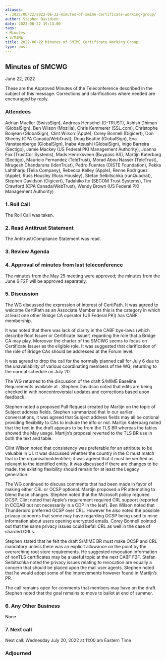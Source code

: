 ```yaml
---
aliases:
- /2022/06/22/2022-06-22-minutes-of-smime-certificate-working-group/
author: Stephen Davidson
date: 2022-06-22 19:13:00
tags:
- Minutes
- S/MIME
title: 2022-06-22 Minutes of SMIME Certificate Working Group 
type: post
---
```


## Minutes of SMCWG

June 22, 2022

These are the Approved Minutes of the Teleconference described in the subject of this message. Corrections and clarifications where needed are encouraged by reply.

### Attendees

Adrian Mueller (SwissSign), Andreas Henschel (D-TRUST), Ashish Dhiman (GlobalSign), Ben Wilson (Mozilla), Chris Kemmerer (SSL.com), Christophe Bonjean (GlobalSign), Clint Wilson (Apple), Corey Bonnell (Digicert), Don Sheehy (CPA Canada/WebTrust), Doug Beattie (GlobalSign), Eva Vansteenberge (GlobalSign), Inaba Atsushi (GlobalSign), Inigo Barreira (Sectigo), Jamie Mackey (US Federal PKI Management Authority), Joanna Fox (TrustCor Systems), Mads Henriksveen (Buypass AS), Martijn Katerbarg (Sectigo), Mauricio Fernandez (TeleTrust), Morad Abou Nasser (TeleTrust), Mrugesh Chandarana (IdenTrust), Pedro Fuentes (OISTE Foundation), Pekka Lahtiharju (Telia Company), Rebecca Kelley (Apple), Renne Rodriguez (Apple), Russ Housley (Russ Housley), Stefan Selbitschka (runQuadrat), Stephen Davidson (Digicert), Tadahiko Ito (SECOM Trust Systems), Tim Crawford (CPA Canada/WebTrust), Wendy Brown (US Federal PKI Management Authority)

### 1. Roll Call

The Roll Call was taken.

### 2. Read Antitrust Statement

The Antitrust/Compliance Statement was read.

### 3. Review Agenda

### 4. Approval of minutes from last teleconference

The minutes from the May 25 meeting were approved; the minutes from the June 6 F2F will be approved separately.

### 5. Discussion

The WG discussed the expression of interest of CertiPath. It was agreed to welcome CertiPath as an Associate Member as this is the category in which at least one other Bridge CA operator (US Federal PKI) has CABF membership.

It was noted that there was lack of clarity in the CABF bye-laws (which describe Root Issuer or Certificate Issuer) regarding the role that a Bridge CA may play. Moreover the charter of the SMCWG seems to focus on Certificate Issuer as the eligible role. It was suggested that clarification of the role of Bridge CAs should be addressed at the Forum level.

It was agreed to drop the call for the normally planned call for July 6 due to the unavailability of various coordinating members of the WG, returning to the normal schedule on July 20.

The WG returned to the discussion of the draft S/MIME Baseline Requirements available at . Stephen Davidson noted that edits are being checked in with noncontroversial updates and corrections based upon feedback.

Stephen noted a proposed Pull Request created by Martijn on the topic of Subject address fields. Stephen summarized that in our earlier conversations, it was agreed that Subject address fields may all be optional providing flexibility to CAs to include the info or not. Martijn Katerbarg noted that the text in the draft appears to be from the TLS BR whereas the tables showed the May usage. Martijn’s proposal reverted to the TLS BR use in both the text and table.

Clint Wilson noted that consistency was preferable for an attribute to be valuable in UI. It was discussed whether the country in the C must match that in the organisationIdentifier; it was agreed that it must be verified as relevant to the identified entity. It was discussed if there are changes to be made, the existing flexibility should remain for at least the Legacy generation.

The WG continued to discuss comments that had been made in favor of making either CRL or OCSP optional. Martijn proposed a PR attempting to blend those changes. Stephen noted that the Microsoft policy required OCSP. Clint noted that Apple’s requirement required CRL support (reported in CCDAB but not necessarily in a CDP in the leaf). Ben Wilson noted that Thunderbird preferred OCSP over CRL. However he also noted the possible privacy concerns that some may have regarding OCSP being used to mine information about users opening encrypted emails. Corey Bonnell pointed out that the same privacy issues could befall CRL as well in the case of sharded CRLs.

Stephen stated that he felt the draft S/MIME BR must make OCSP and CRL mandatory unless there was an explicit allowance on the point by the overarching root store requirements. He suggested revocation information of nonTLS certificates may be a useful topic at the next CABF F2F. Stefan Selbitschka noted the privacy issues relating to revocation are equally a concern that should be placed upon the mail user agents. Stephen noted that he would adopt some of the improvements however found in Martijn’s PR.

The call remains open for comments that members may have on the draft. Stephen noted that the goal remains to move to ballot at end of summer.

### 6. Any Other Business

None

### 7. Next call

Next call: Wednesday July 20, 2022 at 11:00 am Eastern Time

### Adjourned